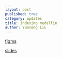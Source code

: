 ```yaml
---
layout: post
published: true
category: updates
title: indexing medellin
author: Yunsong Liu
---
```

[figma](https://www.figma.com/file/dB6ouxLPhl0h6yboZUPQ1R/indexing_medellin?node-id=0%3A1) 

[slides](https://docs.google.com/presentation/d/1o2RMiTyaeAWpB7rJMr1JaW-FtxwPJFLgavHAL_mBhmQ/edit#slide=id.g122ae2e61d5_0_35)
